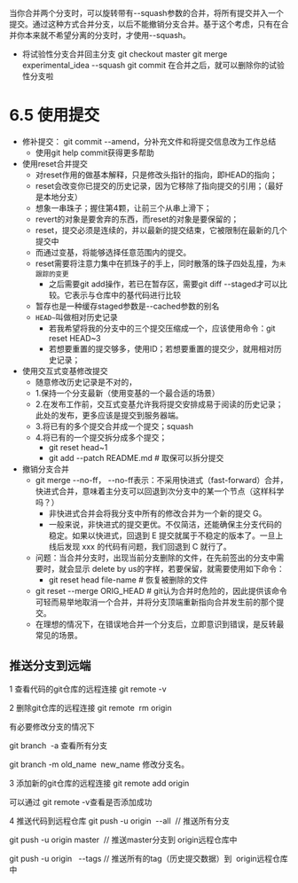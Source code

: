 当你合并两个分支时，可以旋转带有--squash参数的合并，将所有提交并入一个提交。通过这种方式合并分支，以后不能撤销分支合并。基于这个考虑，只有在合并你本来就不希望分离的分支时，才使用--squash。

- 将试验性分支合并回主分支
    git checkout master
    git merge experimental_idea --squash
    git commit 
    在合并之后，就可以删除你的试验性分支啦


# 6.5 使用提交
- 修补提交： git commit --amend，分补充文件和将提交信息改为工作总结
  - 使用git help commit获得更多帮助
- 使用reset合并提交
  - 对reset作用的做基本解释，只是修改头指针的指向，即HEAD的指向；
  - reset会改变你已提交的历史记录，因为它移除了指向提交的引用；（最好是本地分支）
  - 想象一串珠子；握住第4颗，让前三个从串上滑下；
  - revert的对象是要舍弃的东西，而reset的对象是要保留的；
  - reset，提交必须是连续的，并以最新的提交结束，它被限制在最新的几个提交中
  - 而通过变基，将能够选择任意范围内的提交。
  - reset需要将注意力集中在抓珠子的手上，同时散落的珠子四处乱撞，为`未跟踪的变更`
    - 之后需要git add操作，若已在暂存区，需要git diff --staged才可以比较。它表示与仓库中的基代码进行比较
  - 暂存也是一种缓存staged参数是--cached参数的别名
  - `HEAD~`叫做相对历史记录
    - 若我希望将我的分支中的三个提交压缩成一个，应该使用命令：git reset HEAD~3
    - 若想要重置的提交够多，使用ID；若想要重置的提交少，就用相对历史记录；
- 使用交互式变基修改提交
  - 随意修改历史记录是不对的，
  - 1.保持一个分支最新（使用变基的一个最合适的场景）
  - 2.在发布工作前，交互式变基允许我将提交安排成易于阅读的历史记录；此处的发布，更多应该是提交到服务器端。
  - 3.将已有的多个提交合并成一个提交；squash
  - 4.将已有的一个提交拆分成多个提交；
    - git reset head~1
    - git add --patch README.md # 取保可以拆分提交
- 撤销分支合并
  -  git merge --no-ff， --no-ff表示：不采用快进式（fast-forward）合并，快进式合并，意味着主分支可以回退到次分支中的某一个节点（这样科学吗？）
     - 非快进式合并会将我分支中所有的修改合并为一个新的提交 G。
     - 一般来说，非快进式的提交更优。不仅简洁，还能确保主分支代码的稳定。如果以快进式，回退到 E 提交就属于不稳定的版本了。一旦上线后发现 xxx 的代码有问题，我们回退到 C 就行了。
    - 问题：当合并分支时，出现当前分支删除的文件，在先前签出的分支中需要时，就会显示 delete by us的字样，若要保留，就需要使用如下命令：
      - git reset head file-name # 恢复被删除的文件
  - git reset --merge ORIG_HEAD # git认为合并时危险的，因此提供该命令可轻而易举地取消一个合并，并将分支顶端重新指向合并发生前的那个提交。
  - 在理想的情况下，在错误地合并一个分支后，立即意识到错误，是反转最常见的场景。

## 推送分支到远端

1 查看代码的git仓库的远程连接
git remote -v

2 删除git仓库的远程连接
git remote  rm origin

有必要修改分支的情况下

git branch  -a 查看所有分支

git branch -m old_name  new_name 修改分支名。

3 添加新的git仓库的远程连接
git remote add origin <url>

可以通过 git remote -v查看是否添加成功

4 推送代码到远程仓库
git push -u origin  --all  // 推送所有分支

git push -u origin master  // 推送master分支到 origin远程仓库中

git push -u origin   --tags // 推送所有的tag（历史提交数据）到  origin远程仓库中